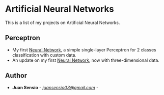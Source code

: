 # Artificial Neural Networks
This is a list of my projects on Artificial Neural Networks.

## Perceptron

- My first [Neural Network](https://github.com/JuanSensio/AIprojects/blob/master/ANN/perceptron/per2d2c.ipynb), a simple single-layer 
Perceptron for 2 classes classification with custom data.
- An update on my first [Neural Network](https://github.com/JuanSensio/AIprojects/blob/master/ANN/perceptron/per3d2c.ipynb), now with three-dimensional data.

## Author

* **Juan Sensio** - *juansensio03@gmail.com* -
